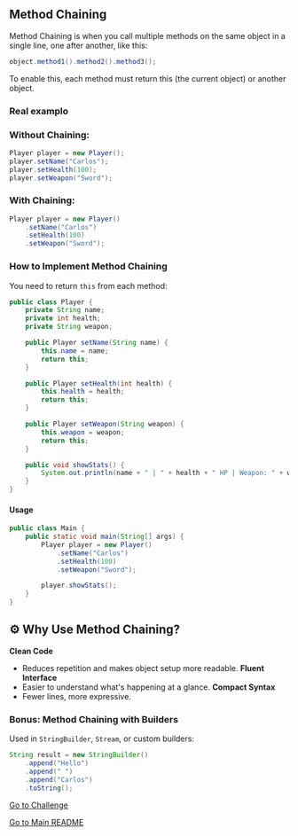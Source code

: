 ## Method Chaining

Method Chaining is when you call multiple methods on the same object in a single line,
one after another, like this:

```java
object.method1().method2().method3();
```
To enable this, each method must return this (the current object) or another object.

### Real examplo

### Without Chaining:
```java
Player player = new Player();
player.setName("Carlos");
player.setHealth(100);
player.setWeapon("Sword");
```

### With Chaining:

```java
Player player = new Player()
    .setName("Carlos")
    .setHealth(100)
    .setWeapon("Sword");
```

### How to Implement Method Chaining

You need to return `this` from each method:

```java
public class Player {
    private String name;
    private int health;
    private String weapon;

    public Player setName(String name) {
        this.name = name;
        return this;
    }

    public Player setHealth(int health) {
        this.health = health;
        return this;
    }

    public Player setWeapon(String weapon) {
        this.weapon = weapon;
        return this;
    }

    public void showStats() {
        System.out.println(name + " | " + health + " HP | Weapon: " + weapon);
    }
}

```
#### Usage

```java
public class Main {
    public static void main(String[] args) {
        Player player = new Player()
            .setName("Carlos")
            .setHealth(100)
            .setWeapon("Sword");

        player.showStats();
    }
}
```

## ⚙️ Why Use Method Chaining?

**Clean Code**
  - Reduces repetition and makes object setup more readable.
**Fluent Interface**
  - Easier to understand what's happening at a glance.
**Compact Syntax**
  - Fewer lines, more expressive.

### Bonus: Method Chaining with Builders

Used in `StringBuilder`, `Stream`, or custom builders:

```java
String result = new StringBuilder()
    .append("Hello")
    .append(" ")
    .append("Carlos")
    .toString();
```
[Go to Challenge](challenges/method-chaining.md)

[Go to Main README](../../README.md)
